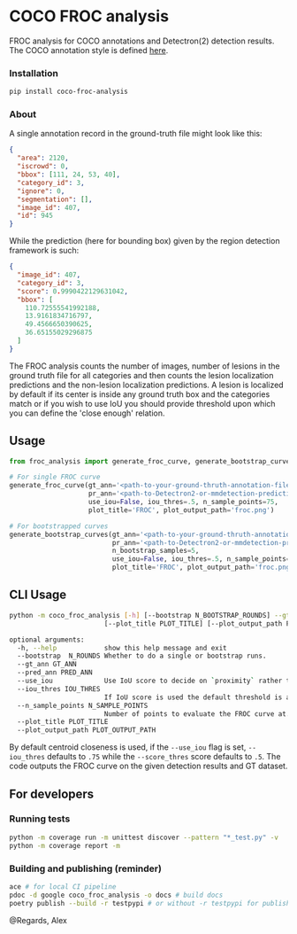 # COCO FROC analysis

FROC analysis for COCO annotations and Detectron(2) detection results. The COCO annotation style is defined [here](https://cocodataset.org/).

### Installation

```bash
pip install coco-froc-analysis
```

### About

A single annotation record in the ground-truth file might look like this:

```json
{
  "area": 2120,
  "iscrowd": 0,
  "bbox": [111, 24, 53, 40],
  "category_id": 3,
  "ignore": 0,
  "segmentation": [],
  "image_id": 407,
  "id": 945
}
```

While the prediction (here for bounding box) given by the region detection framework is such:

```json
{
  "image_id": 407,
  "category_id": 3,
  "score": 0.9990422129631042,
  "bbox": [
    110.72555541992188,
    13.9161834716797,
    49.4566650390625,
    36.65155029296875
  ]
}
```

The FROC analysis counts the number of images, number of lesions in the ground truth file for all categories and then counts the lesion localization predictions and the non-lesion localization predictions. A lesion is localized by default if its center is inside any ground truth box and the categories match or if you wish to use IoU you should provide threshold upon which you can define the 'close enough' relation.

## Usage

```python
from froc_analysis import generate_froc_curve, generate_bootstrap_curves

# For single FROC curve
generate_froc_curve(gt_ann='<path-to-your-ground-thruth-annotation-file>',
                    pr_ann='<path-to-Detectron2-or-mmdetection-prediction-file>',
                    use_iou=False, iou_thres=.5, n_sample_points=75,
                    plot_title='FROC', plot_output_path='froc.png')

# For bootstrapped curves
generate_bootstrap_curves(gt_ann='<path-to-your-ground-thruth-annotation-file>',
                          pr_ann='<path-to-Detectron2-or-mmdetection-prediction-file>',
                          n_bootstrap_samples=5,
                          use_iou=False, iou_thres=.5, n_sample_points=25,
                          plot_title='FROC', plot_output_path='froc.png')
```

## CLI Usage

```bash
python -m coco_froc_analysis [-h] [--bootstrap N_BOOTSTRAP_ROUNDS] --gt_ann GT_ANN --pred_ann PRED_ANN [--use_iou] [--iou_thres IOU_THRES] [--n_sample_points N_SAMPLE_POINTS]
                        [--plot_title PLOT_TITLE] [--plot_output_path PLOT_OUTPUT_PATH]

optional arguments:
  -h, --help            show this help message and exit
  --bootstrap  N_ROUNDS Whether to do a single or bootstrap runs.
  --gt_ann GT_ANN
  --pred_ann PRED_ANN
  --use_iou             Use IoU score to decide on `proximity` rather then using center pixel inside GT box.
  --iou_thres IOU_THRES
                        If IoU score is used the default threshold is arbitrarily set to .5
  --n_sample_points N_SAMPLE_POINTS
                        Number of points to evaluate the FROC curve at.
  --plot_title PLOT_TITLE
  --plot_output_path PLOT_OUTPUT_PATH
```

By default centroid closeness is used, if the `--use_iou` flag is set, `--iou_thres` defaults to `.75` while the `--score_thres` score defaults to `.5`. The code outputs the FROC curve on the given detection results and GT dataset.

## For developers

### Running tests

```bash
python -m coverage run -m unittest discover --pattern "*_test.py" -v
python -m coverage report -m
```

### Building and publishing (reminder)

```bash
ace # for local CI pipeline
pdoc -d google coco_froc_analysis -o docs # build docs
poetry publish --build -r testpypi # or without -r testpypi for publishing to pypi
```

@Regards, Alex
